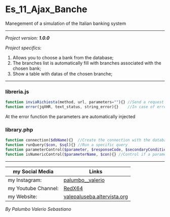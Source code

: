 # Es_11_Ajax_Banche 

Manegement of a simulation of the Italian banking system

--------------------------------
*Project version: __1.0.0__*

*Project specifics:*
1. Allows you to choose a bank from the database;
2. The branches list is automatically fill with branches associated with the chosen bank;
3. Show a table with datas of the chosen branche;

--------------------------------

### libreria.js
```javascript
function inviaRichiesta(method, url, parameters=""){} //Send a request for ajax
function error(jqXHR, text_status, string_error){}    //In case of error it returns the type
```

At the error function the parameters are automatically injected

### library.php
```php
function connection($dbName){}  //Create the connection with the database
function runQuery($con, $sql){} //Run a specific query
function parameterControl($parameter, $responseCode, $secondaryCondition=true){} //Control of a specific parameter
function isNumericControl($parameterName, $con){} //Control if a parameter is numeric. If this is true, it return the parameter
```

--------------------------------

my Social Media | Links
------------- | ------------------------------------------------------------------
my Instagram: | [palumbo__valerio](https://www.instagram.com/palumbo__valerio/)
my Youtube Channel: | [RedX64](https://www.youtube.com/channel/UCWOLxDm6jrNPUvrkjsRmscg?view_as=subscriber)
my Website: | [valepaluseba.altervista.org](https://valepaluseba.altervista.org/)

*By Palumbo Valerio Sebastiano*
